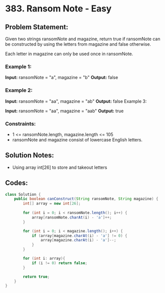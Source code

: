 # 383. Ransom Note - Easy

## Problem Statement:
Given two strings ransomNote and magazine, return true if ransomNote can be constructed by using the letters from magazine and false otherwise.

Each letter in magazine can only be used once in ransomNote.

### Example 1:

**Input:** ransomNote = "a", magazine = "b"
**Output:** false

### Example 2:

**Input:** ransomNote = "aa", magazine = "ab"
**Output:** false
Example 3:

**Input:** ransomNote = "aa", magazine = "aab"
**Output:** true
 
### Constraints:

- 1 <= ransomNote.length, magazine.length <= 105
- ransomNote and magazine consist of lowercase English letters.

## Solution Notes:
- Using array int[26] to store and takeout letters

## Codes:

```Java
class Solution {
    public boolean canConstruct(String ransomNote, String magazine) {
        int[] array = new int[26];
        
        for (int i = 0; i < ransomNote.length(); i++) {
            array[ransomNote.charAt(i) - 'a']++;
        }

        for (int i = 0; i < magazine.length(); i++) {
            if (array[magazine.charAt(i) - 'a'] != 0) {
                array[magazine.charAt(i) - 'a']--;
            }
        }

        for (int i: array){
            if (i != 0) return false;
        }

        return true;
    }
}
```